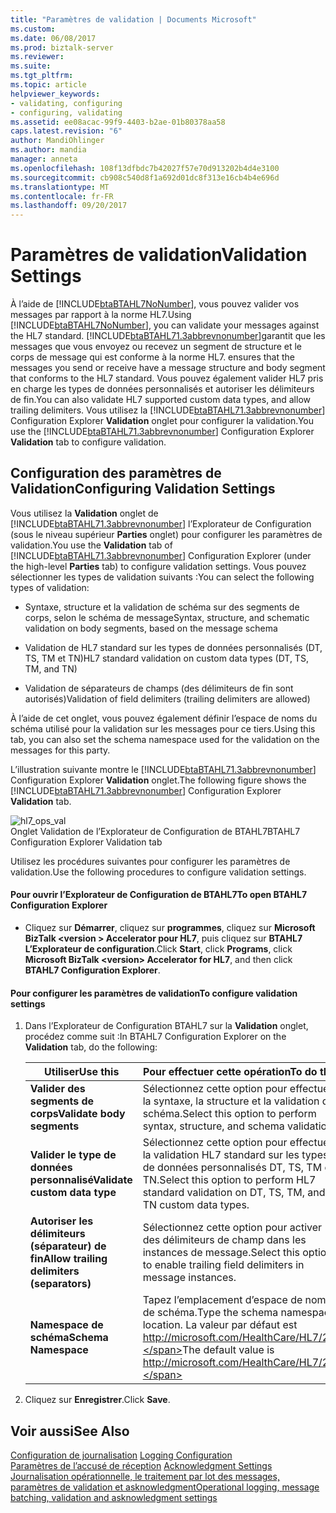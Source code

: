 ```yaml
---
title: "Paramètres de validation | Documents Microsoft"
ms.custom: 
ms.date: 06/08/2017
ms.prod: biztalk-server
ms.reviewer: 
ms.suite: 
ms.tgt_pltfrm: 
ms.topic: article
helpviewer_keywords:
- validating, configuring
- configuring, validating
ms.assetid: ee08acac-99f9-4403-b2ae-01b80378aa58
caps.latest.revision: "6"
author: MandiOhlinger
ms.author: mandia
manager: anneta
ms.openlocfilehash: 108f13dfbdc7b42027f57e70d913202b4d4e3100
ms.sourcegitcommit: cb908c540d8f1a692d01dc8f313e16cb4b4e696d
ms.translationtype: MT
ms.contentlocale: fr-FR
ms.lasthandoff: 09/20/2017
---
```

# <a name="validation-settings"></a><span data-ttu-id="b05cf-102">Paramètres de validation</span><span class="sxs-lookup"><span data-stu-id="b05cf-102">Validation Settings</span></span>
<span data-ttu-id="b05cf-103">À l’aide de [!INCLUDE[btaBTAHL7NoNumber](../../includes/btabtahl7nonumber-md.md)], vous pouvez valider vos messages par rapport à la norme HL7.</span><span class="sxs-lookup"><span data-stu-id="b05cf-103">Using [!INCLUDE[btaBTAHL7NoNumber](../../includes/btabtahl7nonumber-md.md)], you can validate your messages against the HL7 standard.</span></span> [!INCLUDE[btaBTAHL71.3abbrevnonumber](../../includes/btabtahl71-3abbrevnonumber-md.md)]<span data-ttu-id="b05cf-104">garantit que les messages que vous envoyez ou recevez un segment de structure et le corps de message qui est conforme à la norme HL7.</span><span class="sxs-lookup"><span data-stu-id="b05cf-104"> ensures that the messages you send or receive have a message structure and body segment that conforms to the HL7 standard.</span></span> <span data-ttu-id="b05cf-105">Vous pouvez également valider HL7 pris en charge les types de données personnalisés et autoriser les délimiteurs de fin.</span><span class="sxs-lookup"><span data-stu-id="b05cf-105">You can also validate HL7 supported custom data types, and allow trailing delimiters.</span></span> <span data-ttu-id="b05cf-106">Vous utilisez la [!INCLUDE[btaBTAHL71.3abbrevnonumber](../../includes/btabtahl71-3abbrevnonumber-md.md)] Configuration Explorer **Validation** onglet pour configurer la validation.</span><span class="sxs-lookup"><span data-stu-id="b05cf-106">You use the [!INCLUDE[btaBTAHL71.3abbrevnonumber](../../includes/btabtahl71-3abbrevnonumber-md.md)] Configuration Explorer **Validation** tab to configure validation.</span></span>  
  
## <a name="configuring-validation-settings"></a><span data-ttu-id="b05cf-107">Configuration des paramètres de Validation</span><span class="sxs-lookup"><span data-stu-id="b05cf-107">Configuring Validation Settings</span></span>  
 <span data-ttu-id="b05cf-108">Vous utilisez la **Validation** onglet de [!INCLUDE[btaBTAHL71.3abbrevnonumber](../../includes/btabtahl71-3abbrevnonumber-md.md)] l’Explorateur de Configuration (sous le niveau supérieur **Parties** onglet) pour configurer les paramètres de validation.</span><span class="sxs-lookup"><span data-stu-id="b05cf-108">You use the **Validation** tab of [!INCLUDE[btaBTAHL71.3abbrevnonumber](../../includes/btabtahl71-3abbrevnonumber-md.md)] Configuration Explorer (under the high-level **Parties** tab) to configure validation settings.</span></span> <span data-ttu-id="b05cf-109">Vous pouvez sélectionner les types de validation suivants :</span><span class="sxs-lookup"><span data-stu-id="b05cf-109">You can select the following types of validation:</span></span>  
  
-   <span data-ttu-id="b05cf-110">Syntaxe, structure et la validation de schéma sur des segments de corps, selon le schéma de message</span><span class="sxs-lookup"><span data-stu-id="b05cf-110">Syntax, structure, and schematic validation on body segments, based on the message schema</span></span>  
  
-   <span data-ttu-id="b05cf-111">Validation de HL7 standard sur les types de données personnalisés (DT, TS, TM et TN)</span><span class="sxs-lookup"><span data-stu-id="b05cf-111">HL7 standard validation on custom data types (DT, TS, TM, and TN)</span></span>  
  
-   <span data-ttu-id="b05cf-112">Validation de séparateurs de champs (des délimiteurs de fin sont autorisés)</span><span class="sxs-lookup"><span data-stu-id="b05cf-112">Validation of field delimiters (trailing delimiters are allowed)</span></span>  
  
 <span data-ttu-id="b05cf-113">À l’aide de cet onglet, vous pouvez également définir l’espace de noms du schéma utilisé pour la validation sur les messages pour ce tiers.</span><span class="sxs-lookup"><span data-stu-id="b05cf-113">Using this tab, you can also set the schema namespace used for the validation on the messages for this party.</span></span>  
  
 <span data-ttu-id="b05cf-114">L’illustration suivante montre le [!INCLUDE[btaBTAHL71.3abbrevnonumber](../../includes/btabtahl71-3abbrevnonumber-md.md)] Configuration Explorer **Validation** onglet.</span><span class="sxs-lookup"><span data-stu-id="b05cf-114">The following figure shows the [!INCLUDE[btaBTAHL71.3abbrevnonumber](../../includes/btabtahl71-3abbrevnonumber-md.md)] Configuration Explorer **Validation** tab.</span></span>  
  
 ![](../../adapters-and-accelerators/accelerator-hl7/media/hl7-ops-val.gif "hl7_ops_val")  
<span data-ttu-id="b05cf-115">Onglet Validation de l’Explorateur de Configuration de BTAHL7</span><span class="sxs-lookup"><span data-stu-id="b05cf-115">BTAHL7 Configuration Explorer Validation tab</span></span>  
  
 <span data-ttu-id="b05cf-116">Utilisez les procédures suivantes pour configurer les paramètres de validation.</span><span class="sxs-lookup"><span data-stu-id="b05cf-116">Use the following procedures to configure validation settings.</span></span>  
  
#### <a name="to-open-btahl7-configuration-explorer"></a><span data-ttu-id="b05cf-117">Pour ouvrir l’Explorateur de Configuration de BTAHL7</span><span class="sxs-lookup"><span data-stu-id="b05cf-117">To open BTAHL7 Configuration Explorer</span></span>  
  
-   <span data-ttu-id="b05cf-118">Cliquez sur **Démarrer**, cliquez sur **programmes**, cliquez sur **Microsoft BizTalk \<version > Accelerator pour HL7**, puis cliquez sur **BTAHL7 L’Explorateur de configuration**.</span><span class="sxs-lookup"><span data-stu-id="b05cf-118">Click **Start**, click **Programs**, click **Microsoft BizTalk \<version> Accelerator for HL7**, and then click **BTAHL7 Configuration Explorer**.</span></span>  
  
#### <a name="to-configure-validation-settings"></a><span data-ttu-id="b05cf-119">Pour configurer les paramètres de validation</span><span class="sxs-lookup"><span data-stu-id="b05cf-119">To configure validation settings</span></span>  
  
1.  <span data-ttu-id="b05cf-120">Dans l’Explorateur de Configuration BTAHL7 sur la **Validation** onglet, procédez comme suit :</span><span class="sxs-lookup"><span data-stu-id="b05cf-120">In BTAHL7 Configuration Explorer on the **Validation** tab, do the following:</span></span>  
  
    |<span data-ttu-id="b05cf-121">Utiliser</span><span class="sxs-lookup"><span data-stu-id="b05cf-121">Use this</span></span>|<span data-ttu-id="b05cf-122">Pour effectuer cette opération</span><span class="sxs-lookup"><span data-stu-id="b05cf-122">To do this</span></span>|  
    |--------------|----------------|  
    |<span data-ttu-id="b05cf-123">**Valider des segments de corps**</span><span class="sxs-lookup"><span data-stu-id="b05cf-123">**Validate body segments**</span></span>|<span data-ttu-id="b05cf-124">Sélectionnez cette option pour effectuer la syntaxe, la structure et la validation de schéma.</span><span class="sxs-lookup"><span data-stu-id="b05cf-124">Select this option to perform syntax, structure, and schema validation.</span></span>|  
    |<span data-ttu-id="b05cf-125">**Valider le type de données personnalisé**</span><span class="sxs-lookup"><span data-stu-id="b05cf-125">**Validate custom data type**</span></span>|<span data-ttu-id="b05cf-126">Sélectionnez cette option pour effectuer la validation HL7 standard sur les types de données personnalisés DT, TS, TM et TN.</span><span class="sxs-lookup"><span data-stu-id="b05cf-126">Select this option to perform HL7 standard validation on DT, TS, TM, and TN custom data types.</span></span>|  
    |<span data-ttu-id="b05cf-127">**Autoriser les délimiteurs (séparateur) de fin**</span><span class="sxs-lookup"><span data-stu-id="b05cf-127">**Allow trailing delimiters (separators)**</span></span>|<span data-ttu-id="b05cf-128">Sélectionnez cette option pour activer des délimiteurs de champ dans les instances de message.</span><span class="sxs-lookup"><span data-stu-id="b05cf-128">Select this option to enable trailing field delimiters in message instances.</span></span>|  
    |<span data-ttu-id="b05cf-129">**Namespace de schéma**</span><span class="sxs-lookup"><span data-stu-id="b05cf-129">**Schema Namespace**</span></span>|<span data-ttu-id="b05cf-130">Tapez l’emplacement d’espace de noms de schéma.</span><span class="sxs-lookup"><span data-stu-id="b05cf-130">Type the schema namespace location.</span></span> <span data-ttu-id="b05cf-131">La valeur par défaut est http://microsoft.com/HealthCare/HL7/2X.</span><span class="sxs-lookup"><span data-stu-id="b05cf-131">The default value is http://microsoft.com/HealthCare/HL7/2X.</span></span>|  
  
2.  <span data-ttu-id="b05cf-132">Cliquez sur **Enregistrer**.</span><span class="sxs-lookup"><span data-stu-id="b05cf-132">Click **Save**.</span></span>  
  
## <a name="see-also"></a><span data-ttu-id="b05cf-133">Voir aussi</span><span class="sxs-lookup"><span data-stu-id="b05cf-133">See Also</span></span>  
 <span data-ttu-id="b05cf-134">[Configuration de journalisation](../../adapters-and-accelerators/accelerator-hl7/logging-configuration.md) </span><span class="sxs-lookup"><span data-stu-id="b05cf-134">[Logging Configuration](../../adapters-and-accelerators/accelerator-hl7/logging-configuration.md) </span></span>  
 <span data-ttu-id="b05cf-135">[Paramètres de l’accusé de réception](../../adapters-and-accelerators/accelerator-hl7/acknowledgment-settings.md) </span><span class="sxs-lookup"><span data-stu-id="b05cf-135">[Acknowledgment Settings](../../adapters-and-accelerators/accelerator-hl7/acknowledgment-settings.md) </span></span>  
[<span data-ttu-id="b05cf-136">Journalisation opérationnelle, le traitement par lot des messages, paramètres de validation et asknowledgment</span><span class="sxs-lookup"><span data-stu-id="b05cf-136">Operational logging, message batching, validation and asknowledgment settings</span></span>](../../adapters-and-accelerators/accelerator-hl7/operational-logging-message-batching-validation-and-asknowledgment-settings.md)